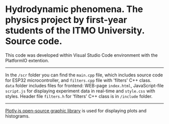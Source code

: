 # Hydrodynamic phenomena. The physics project by first-year students of the ITMO University. Source code.

This code was developed within Visual Studio Code environment with the PlatformIO extention.
____
In the <code>/scr</code> folder you can find the <code>main.cpp</code> file, which includes source code for ESP32 microcontroller, and <code>filters.cpp</code> file with 'filters' C++ class.<br />
<code>data</code> folder includes files for frontend: WEB-page <code>index.html</code>, JavaScript-file <code>script.js</code> for displaying experiment data in real-time and <code>style.css</code> with styles.
Header file <code>filters.h</code> for 'filters' C++ class is in <code>/include</code> folder.
____
[Plotly.js open-source graphic library](https://plotly.com/javascript/) is used for displaying plots and histograms.
